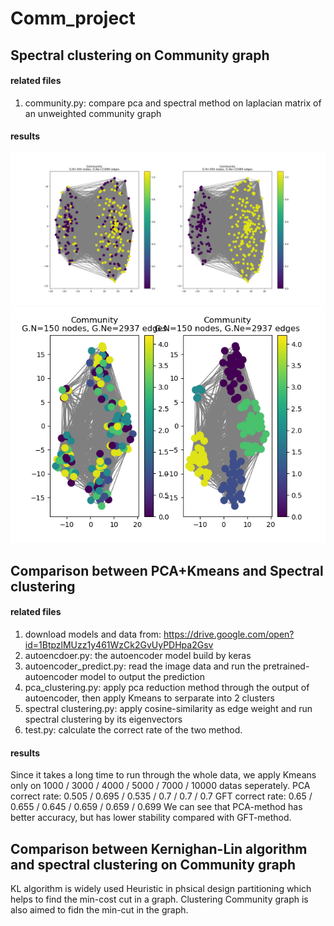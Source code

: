 # Comm_project

## Spectral clustering on Community graph
#### related files
1. community.py: compare pca and spectral method on laplacian matrix of an unweighted community graph
#### results
<img src = 'https://github.com/linkingmon/Comm_project/blob/master/figure/Figure_1.png'>
<img src = 'https://github.com/linkingmon/Comm_project/blob/master/figure/Figure_2.png'>

## Comparison between PCA+Kmeans and Spectral clustering
#### related files
1. download models and data from: https://drive.google.com/open?id=1BtpzlMUzz1y461WzCk2GvUyPDHpa2Gsv
2. autoencdoer.py: the autoencoder model build by keras
3. autoencoder_predict.py: read the image data and run the pretrained-autoencoder model to output the prediction
4. pca_clustering.py: apply pca reduction method through the output of autoencoder, then apply Kmeans to serparate into 2 clusters
5. spectral clustering.py: apply cosine-similarity as edge weight and run spectral clustering by its eigenvectors
6. test.py: calculate the correct rate of the two method.

#### results
Since it takes a long time to run through the whole data, we apply Kmeans only on 1000 / 3000 / 4000 / 5000 / 7000 / 10000 datas seperately.
PCA correct rate: 0.505 / 0.695 / 0.535 / 0.7 / 0.7 / 0.7
GFT correct rate: 0.65 / 0.655 / 0.645 / 0.659 / 0.659 / 0.699
We can see that PCA-method has better accuracy, but has lower stability compared with GFT-method.

## Comparison between Kernighan-Lin algorithm and spectral clustering on Community graph
KL algorithm is widely used Heuristic in phsical design partitioning which helps to find the min-cost cut in a graph.
Clustering Community graph is also aimed to fidn the min-cut in the graph.